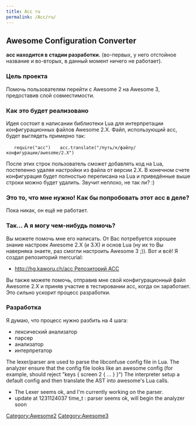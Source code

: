 ```yaml
---
title: Acc ru
permalink: /Acc/ru/
---
```


Awesome Configuration Converter
-------------------------------

<b>acc находится в стадии разработки.</b> (во-первых, у него отстойное название и во-вторых, в данный момент ничего не работает).

### Цель проекта

Помочь пользователям перейти с Awesome 2 на Awesome 3, предоставив слой совместимости.

### Как это будет реализовано

Идея состоит в написании библиотеки Lua для интерпретации конфигурационных файлов Awesome 2.X. Файл, использующий acc, будет выглядеть примерно так:

`   require("acc")`
`   acc.translate("/путь/к/файлу/конфигурации/awesome/2.X")`

После этих строк пользователь сможет добавлять код на Lua, постепенно удаляя настройки из файла от версии 2.X. В конечном счете конфигурация будет полностью переписана на Lua и приведённые выше строки можно будет удалить. Звучит неплохо, не так ли? :)

### Это то, что мне нужно! Как бы попробовать этот acc в деле?

Пока никак, он ещё не работает.

### Так... А я могу чем-нибудь помочь?

Вы можете помочь мне его написать. От Вас потребуется хорошее знание настроек Awesome 2.X (и 3.X) и основ Lua (ну их то Вы наверняка знаете, раз смогли настроить Awesome 3 ;)). Вот и всё! Я создал репозиторий mercurial:

-   [<http://hg.kaworu.ch/acc> Репозиторий ACC](/http://hg.kaworu.ch/acc_Репозиторий_ACC "wikilink")

Вы также можете помочь, отправив мне свой конфигурационный файл Awesome 2.X и приняв участие в тестировании acc, когда он заработает. Это сильно ускорит процесс разработки.

### Разработка

Я думаю, что процесс нужно разбить на 4 шага:

-   лексический анализатор
-   парсер
-   анализатор
-   интерпретатор

The lexer/parser are used to parse the libconfuse config file in Lua. The analyzer ensure that the config file looks like an awesome config (for example, should reject "keys { screen 2 { ... } }") The interpreter setup a default config and then translate the AST into awesome's Lua calls.

-   The Lexer seems ok, and I'm currently working on the parser.
-   update at 1231124037 time_t : parser seems ok, will begin the analyzer soon

[Category:Awesome2](/Category:Awesome2 "wikilink") [Category:Awesome3](/Category:Awesome3 "wikilink")